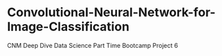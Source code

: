 # Convolutional-Neural-Network-for-Image-Classification
CNM Deep Dive Data Science Part Time Bootcamp Project 6
